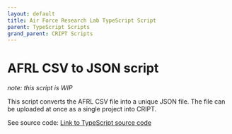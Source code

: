 ```yaml
---
layout: default
title: Air Force Research Lab TypeScript Script
parent: TypeScript Scripts
grand_parent: CRIPT Scripts
---
```


# AFRL CSV to JSON script

*note: this script is WIP*

This script converts the AFRL CSV file into a unique JSON file. The file can be uploaded at once as a single project into CRIPT.

See source code: [Link to TypeScript source code](https://github.com/C-Accel-CRIPT/criptscripts/tree/master/scripts/typescript/src/afrl)
